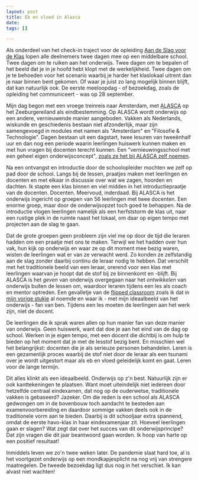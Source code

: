 ```yaml
---
layout: post
title: Eb en vloed in Alasca
date: 
tags: []

---
```

Als onderdeel van het check-in traject voor de opleiding [Aan de Slag voor de Klas](https://www.uva.nl/programmas/lerarenopleiding/aan-de-slag-voor-de-klas/aan-de-slag-voor-de-klas.html) lopen alle deelnemers twee dagen mee op een middelbare school. Twee dagen om te ruiken aan het onderwijs. Twee dagen om te bepalen of het beeld dat je in je hoofd hebt klopt met de werkelijkheid. Twee dagen om je te behoeden voor het scenario waarbij je harder het klaslokaal uitrent dan je naar binnen bent gekomen. Of waar je juist zo lang mogelijk binnen blijft, dat kan natuurlijk ook. De eerste meeloopdag - of bezoekdag, zoals de opleiding het communiceert - was op 28 september.

Mijn dag begon met een vroege treinreis naar Amsterdam, met [ALASCA](https://alasca.espritscholen.nl/home/) op het Zeeburgereiland als eindbestemming. Op ALASCA wordt onderwijs op een andere, vernieuwende manier aangeboden. Vakken als Nederlands, wiskunde en geschiedenis bestaan niet afzonderlijk, maar zijn samengevoegd in modules met namen als "Amsterdam" en "Filosofie & Technologie". Dagen bestaan uit een dagstart, twee lesuren van tweeënhalf uur en dan nog een periode waarin leerlingen huiswerk kunnen maken en met hun vragen bij docenten terecht kunnen. Een "vernieuwingsschool met een geheel eigen onderwijsconcept", [zoals ze het bij ALASCA zelf noemen](https://alasca.espritscholen.nl/home/over-alasca-nederlands/profiel-alasca/).

Na een ontvangst en introductie door de schoolopleider mochten we zelf op pad door de school. Langs bij de lessen, praatjes maken met leerlingen en docenten en met elkaar in discussie over wat we zagen, hoorden en dachten. Ik stapte een klas binnen en viel midden in het introductiepraatje van de docenten. Docenten. Meervoud, inderdaad. Bij ALASCA is het onderwijs ingericht op groepen van 56 leerlingen met twee docenten. Een enorme groep, maar door de onderwijsopzet toch goed te behappen. Na de introductie vlogen leerlingen namelijk als een herfststorm de klas uit, naar een rustige plek in de ruimte naast het lokaal, om daar op eigen tempo met projecten aan de slag te gaan.

Dat de grote groepen geen probleem zijn viel me op door de tijd die leraren hadden om een praatje met ons te maken. Terwijl we het hadden over hun vak, hun kijk op onderwijs en waar ze op dit moment mee bezig waren, wisten de leerlingen wat er van ze verwacht werd. Zo konden ze zelfstandig aan de slag zonder daarbij continu de leraar nodig te hebben. Dat verschilt met het traditionele beeld van een leraar, orerend voor een klas met leerlingen waarvan je hoopt dat de stof bij ze binnenkomt en -blijft. Bij ALASCA is het *geven* van onderwijs overgegaan naar het *ontwikkelen* van onderwijs buiten de lessen om, waardoor leraren tijdens een les als coach en mentor optreden. Een gevalletje van de [flipped classroom](https://www.edutopia.org/blog/flipped-classroom-pro-and-con-mary-beth-hertz) zoals ik dat in [mijn vorige stukje](https://yordi.me/een-sudderend-avontuur/) al noemde en waar ik - met mijn ideaalbeeld van het onderwijs - fan van ben. Tijdens een les moeten de leerlingen aan het werk zijn, niet de docent.

De leerlingen die ik sprak waren allen op hun manier fan van deze manier van onderwijs. Geen huiswerk, want dat doe je aan het eind van de dag op school. Werken in je eigen tempo, met een docent die dichtbij is om hulp te bieden op het moment dat je met de lesstof bezig bent. En misschien wel het belangrijkst: docenten die je als serieuze personen behandelen. Leren is een gezamenlijk proces waarbij de stof niet door de leraar als een tsunami over je wordt uitgestort maar als eb en vloed geleidelijk komt en gaat. Leren voor de lange termijn.

Dit alles klinkt als een ideaalbeeld. Onderwijs op z'n best. Natuurlijk zijn er ook kanttekeningen te plaatsen. Want moet uiteindelijk niet iedereen door hetzelfde centraal eindexamen, dat nog op de ouderwetse, traditionele vakken is gebaseerd? Jazeker. Om die reden is een school als ALASCA gedwongen om in de bovenbouw toch aandacht te besteden aan examenvoorbereiding en daardoor sommige vakken deels ook in de traditionele vorm aan te bieden. Daarbij is dit schooljaar extra spannend, omdat de eerste havo-klas in haar eindexamenjaar zit. Hoeveel leerlingen gaan er slagen? Wat zegt dat over het succes van dit onderwijsprincipe? Dat zijn vragen die dit jaar beantwoord gaan worden. Ik hoop van harte op een positief resultaat!

Inmiddels leven we zo'n twee weken later. De pandemie slaat hard toe, al is het voortgezet onderwijs op een mondkapjesplicht na nog vrij van strengere maatregelen. De tweede bezoekdag ligt dus nog in het verschiet. Ik kan alvast niet wachten!